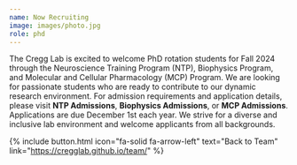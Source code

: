 ```yaml
---
name: Now Recruiting
image: images/photo.jpg
role: phd
---
```


The Cregg Lab is excited to welcome PhD rotation students for Fall 2024 through the Neuroscience Training Program (NTP), Biophysics Program, and Molecular and Cellular Pharmacology (MCP) Program. We are looking for passionate students who are ready to contribute to our dynamic research environment. For admission requirements and application details, please visit <a href="https://ntp.neuroscience.wisc.edu/admissions/" style="text-decoration: none;"><strong>NTP Admissions</strong></a>, <a href="https://biophysics.wisc.edu/education/admissions/" style="text-decoration: none;"><strong>Biophysics Admissions</strong></a>, or <a href="https://molpharm.wisc.edu/admissions-how-to-apply/" style="text-decoration: none;"><strong>MCP Admissions</strong></a>. Applications are due December 1st each year. We strive for a diverse and inclusive lab environment and welcome applicants from all backgrounds.

{% include button.html icon="fa-solid fa-arrow-left" text="Back to Team" link="https://cregglab.github.io/team/" %}
